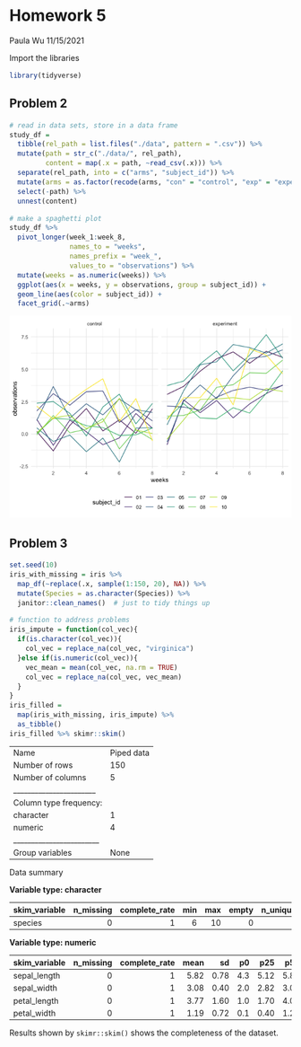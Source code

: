 Homework 5
================
Paula Wu
11/15/2021

Import the libraries

``` r
library(tidyverse)
```

## Problem 2

``` r
# read in data sets, store in a data frame
study_df = 
  tibble(rel_path = list.files("./data", pattern = ".csv")) %>% 
  mutate(path = str_c("./data/", rel_path),
         content = map(.x = path, ~read_csv(.x))) %>% 
  separate(rel_path, into = c("arms", "subject_id")) %>% 
  mutate(arms = as.factor(recode(arms, "con" = "control", "exp" = "experiment"))) %>% 
  select(-path) %>% 
  unnest(content)
```

``` r
# make a spaghetti plot
study_df %>% 
  pivot_longer(week_1:week_8, 
               names_to = "weeks", 
               names_prefix = "week_", 
               values_to = "observations") %>% 
  mutate(weeks = as.numeric(weeks)) %>% 
  ggplot(aes(x = weeks, y = observations, group = subject_id)) +
  geom_line(aes(color = subject_id)) +
  facet_grid(.~arms)
```

![](p8105_hw5_pw2551_files/figure-gfm/unnamed-chunk-3-1.png)<!-- -->

## Problem 3

``` r
set.seed(10)
iris_with_missing = iris %>% 
  map_df(~replace(.x, sample(1:150, 20), NA)) %>%
  mutate(Species = as.character(Species)) %>% 
  janitor::clean_names()  # just to tidy things up
```

``` r
# function to address problems
iris_impute = function(col_vec){
  if(is.character(col_vec)){
    col_vec = replace_na(col_vec, "virginica")
  }else if(is.numeric(col_vec)){
    vec_mean = mean(col_vec, na.rm = TRUE)
    col_vec = replace_na(col_vec, vec_mean)
  }
}
iris_filled = 
  map(iris_with_missing, iris_impute) %>% 
  as_tibble() 
iris_filled %>% skimr::skim()
```

|                                                  |            |
|:-------------------------------------------------|:-----------|
| Name                                             | Piped data |
| Number of rows                                   | 150        |
| Number of columns                                | 5          |
| \_\_\_\_\_\_\_\_\_\_\_\_\_\_\_\_\_\_\_\_\_\_\_   |            |
| Column type frequency:                           |            |
| character                                        | 1          |
| numeric                                          | 4          |
| \_\_\_\_\_\_\_\_\_\_\_\_\_\_\_\_\_\_\_\_\_\_\_\_ |            |
| Group variables                                  | None       |

Data summary

**Variable type: character**

| skim_variable | n_missing | complete_rate | min | max | empty | n_unique | whitespace |
|:--------------|----------:|--------------:|----:|----:|------:|---------:|-----------:|
| species       |         0 |             1 |   6 |  10 |     0 |        3 |          0 |

**Variable type: numeric**

| skim_variable | n_missing | complete_rate | mean |   sd |  p0 |  p25 |  p50 |  p75 | p100 | hist  |
|:--------------|----------:|--------------:|-----:|-----:|----:|-----:|-----:|-----:|-----:|:------|
| sepal_length  |         0 |             1 | 5.82 | 0.78 | 4.3 | 5.12 | 5.82 | 6.38 |  7.9 | ▅▆▇▃▂ |
| sepal_width   |         0 |             1 | 3.08 | 0.40 | 2.0 | 2.82 | 3.08 | 3.27 |  4.4 | ▁▃▇▂▁ |
| petal_length  |         0 |             1 | 3.77 | 1.60 | 1.0 | 1.70 | 4.00 | 4.97 |  6.9 | ▆▁▇▆▂ |
| petal_width   |         0 |             1 | 1.19 | 0.72 | 0.1 | 0.40 | 1.20 | 1.80 |  2.5 | ▆▁▇▃▃ |

Results shown by `skimr::skim()` shows the completeness of the dataset.
